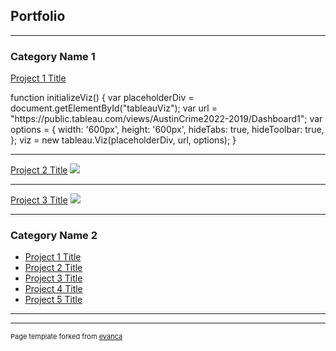 ## Portfolio

---

### Category Name 1 

[Project 1 Title](/sample_page)
<script src="https://www.example.com/javascripts/api/tableau-2.js"></script>
<div id="tableauViz"></div>
function initializeViz() {
var placeholderDiv = document.getElementById("tableauViz");
var url = "https://public.tableau.com/views/AustinCrime2022-2019/Dashboard1";
var options = {
 width: '600px',
 height: '600px',
 hideTabs: true,
 hideToolbar: true,
 };
viz = new tableau.Viz(placeholderDiv, url, options);
}

---
[Project 2 Title](/pdf/sample_presentation.pdf)
<img src="images/dummy_thumbnail.jpg?raw=true"/>

---
[Project 3 Title](http://example.com/)
<img src="images/dummy_thumbnail.jpg?raw=true"/>

---

### Category Name 2

- [Project 1 Title](http://example.com/)
- [Project 2 Title](http://example.com/)
- [Project 3 Title](http://example.com/)
- [Project 4 Title](http://example.com/)
- [Project 5 Title](http://example.com/)

---




---
<p style="font-size:11px">Page template forked from <a href="https://github.com/evanca/quick-portfolio">evanca</a></p>
<!-- Remove above link if you don't want to attibute -->
